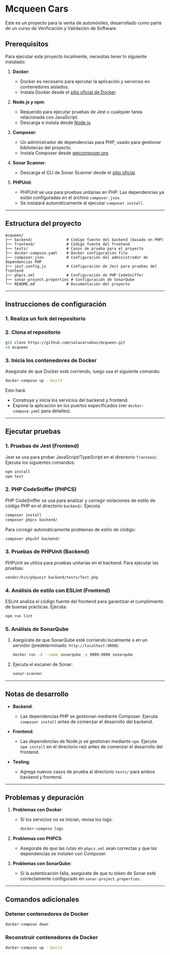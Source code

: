 # Mcqueen Cars

Este es un proyecto para la venta de automóviles, desarrollado como parte de un curso de Verificación y Validación de Software.

## Prerequisitos

Para ejecutar este proyecto localmente, necesitas tener lo siguiente instalado:

1. **Docker**:
   - Docker es necesario para ejecutar la aplicación y servicios en contenedores aislados.
   - Instala Docker desde el [sitio oficial de Docker](https://www.docker.com/get-started).

2. **Node.js y npm**:
   - Requerido para ejecutar pruebas de Jest o cualquier tarea relacionada con JavaScript.
   - Descarga e instala desde [Node.js](https://nodejs.org/).

3. **Composer**:
   - Un administrador de dependencias para PHP, usado para gestionar bibliotecas del proyecto.
   - Instala Composer desde [getcomposer.org](https://getcomposer.org/).

4. **Sonar Scanner**:
   - Descarga el CLI de Sonar Scanner desde el [sitio oficial](https://docs.sonarqube.org/latest/analysis/scan/sonarscanner/).

5. **PHPUnit**:
   - PHPUnit se usa para pruebas unitarias en PHP. Las dependencias ya están configuradas en el archivo `composer.json`.
   - Se instalará automáticamente al ejecutar `composer install`.

---

## Estructura del proyecto

```plaintext
mcqueen/
├── backend/               # Código fuente del backend (basado en PHP)
├── frontend/              # Código fuente del frontend
├── tests/                 # Casos de prueba para el proyecto
├── docker-compose.yaml    # Docker configuration file
├── composer.json          # Configuración del administrador de dependencias PHP
├── jest.config.js         # Configuración de Jest para pruebas del frontend
├── phpcs.xml              # Configuración de PHP CodeSniffer
├── sonar-project.properties # Configuración de SonarQube
└── README.md              # Documentación del proyecto
```

---

## Instrucciones de configuración

### 1. Realiza un fork del repositorio

### 2. Clona el repositorio
```bash
git clone https://github.com/salazarsebas/mcqueen.git
cd mcqueen
```

### 3. Inicia los contenedores de Docker
Asegúrate de que Docker esté corriendo, luego usa el siguiente comando:
```bash
docker-compose up --build
```

Esto hará:
- Construye y inicia los servicios del backend y frontend.
- Expone la aplicación en los puertos especificados (ver `docker-compose.yaml` para detalles).

---

## Ejecutar pruebas

### 1. Pruebas de Jest (Frontend)
Jest se usa para probar JavaScript/TypeScript en el directorio `frontend/`. Ejecuta los siguientes comandos:
```bash
npm install
npm test
```

### 2. PHP CodeSniffer (PHPCS)
PHP CodeSniffer se usa para analizar y corregir violaciones de estilo de código PHP en el directorio `backend/`. Ejecuta:
```bash
composer install
composer phpcs backend/
```

Para corregir automáticamente problemas de estilo de código:
```bash
composer phpcbf backend/
```

### 3. Pruebas de PHPUnit (Backend)
PHPUnit se utiliza para pruebas unitarias en el backend. Para ejecutar las pruebas:
```bash
vendor/bin/phpunit backend/tests/Test.php
```

### 4. Análisis de estilo con ESLint (Frontend)
ESLint analiza el código fuente del frontend para garantizar el cumplimiento de buenas prácticas. Ejecuta:
```bash
npm run lint
```

### 5. Análisis de SonarQube
1. Asegúrate de que SonarQube esté corriendo localmente o en un servidor (predeterminado: `http://localhost:9000`):
   ```bash
   docker run -d --name sonarqube -p 9000:9000 sonarqube
   ```

2. Ejecuta el escaner de Sonar:
   ```bash
   sonar-scanner
   ```

---

## Notas de desarrollo

- **Backend**:
  - Las dependencias PHP se gestionan mediante Composer. Ejecuta `composer install` antes de comenzar el desarrollo del backend.

- **Frontend**:
  - Las dependencias de Node.js se gestionan mediante `npm`. Ejecuta `npm install` en el directorio raíz antes de comenzar el desarrollo del frontend.

- **Testing**:
  - Agrega nuevos casos de prueba al directorio `tests/` para ambos backend y frontend.

---

## Problemas y depuración

1. **Problemas con Docker**:
   - Si los servicios no se inician, revisa los logs:
     ```bash
     docker-compose logs
     ```

2. **Problemas con PHPCS**:
   - Asegúrate de que las rutas en `phpcs.xml` sean correctas y que las dependencias se instalen con Composer.

3. **Problemas con SonarQube**:
   - Si la autenticación falla, asegúrate de que tu token de Sonar esté correctamente configurado en `sonar-project.properties`.

---

## Comandos adicionales

### Detener contenedores de Docker
```bash
docker-compose down
```

### Reconstruir contenedores de Docker
```bash
docker-compose up --build
```





